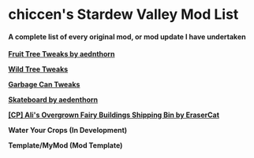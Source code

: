 # chiccen's Stardew Valley Mod List

#### A complete list of every original mod, or mod update I have undertaken

**[Fruit Tree Tweaks by aednthorn](https://www.nexusmods.com/stardewvalley/mods/21449)**

**[Wild Tree Tweaks](https://www.nexusmods.com/stardewvalley/mods/24349)**

**[Garbage Can Tweaks](https://www.nexusmods.com/stardewvalley/mods/24410)**

**[Skateboard by aedenthorn](https://www.nexusmods.com/stardewvalley/mods/24074)**

**[\[CP\] Ali's Overgrown Fairy Buildings Shipping Bin by EraserCat](https://www.nexusmods.com/stardewvalley/mods/24074)**

**Water Your Crops (In Development)**

**Template/MyMod (Mod Template)**